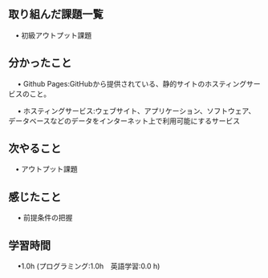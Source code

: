 ## 取り組んだ課題一覧

 　• 初級アウトプット課題

## 分かったこと

　 • Github Pages:GitHubから提供されている、静的サイトのホスティングサービスのこと。

 　 • ホスティングサービス:ウェブサイト、アプリケーション、ソフトウェア、データベースなどのデータをインターネット上で利用可能にするサービス


## 次やること　
           
 　• アウトプット課題

## 感じたこと

　 • 前提条件の把握

## 学習時間

　 •1.0h (プログラミング:1.0h　英語学習:0.0 h)